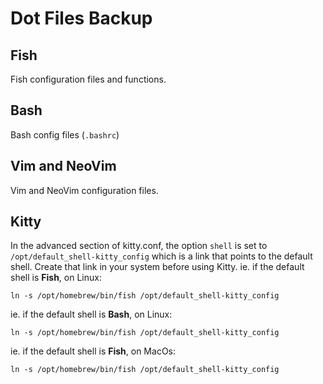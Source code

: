 # Dot Files Backup
## Fish
Fish configuration files and functions.
## Bash
Bash config files (`.bashrc`)
## Vim and NeoVim
Vim and NeoVim configuration files.
## Kitty
In the advanced section of kitty.conf, the option `shell` is set to `/opt/default_shell-kitty_config` which is a link that points to the default shell. Create that link in your system before using Kitty.
ie. if the default shell is **Fish**, on Linux:
```
ln -s /opt/homebrew/bin/fish /opt/default_shell-kitty_config 
```
ie. if the default shell is **Bash**, on Linux:
```
ln -s /opt/homebrew/bin/fish /opt/default_shell-kitty_config 
```
ie. if the default shell is **Fish**, on MacOs:
```
ln -s /opt/homebrew/bin/fish /opt/default_shell-kitty_config 
```
